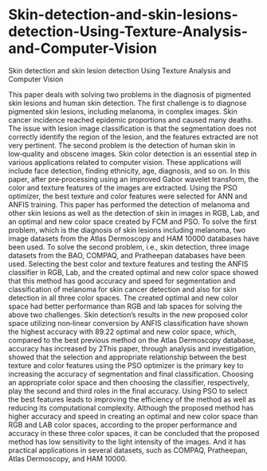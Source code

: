 # Skin-detection-and-skin-lesions-detection-Using-Texture-Analysis-and-Computer-Vision
Skin detection and skin lesion detection Using Texture Analysis and Computer Vision

This paper deals with solving two problems in the diagnosis of pigmented skin lesions and human
skin detection. The first challenge is to diagnose pigmented skin lesions, including melanoma, in
complex images. Skin cancer incidence reached epidemic proportions and caused many deaths.
The issue with lesion image classification is that the segmentation does not correctly identify the
region of the lesion, and the features extracted are not very pertinent. The second problem is the
detection of human skin in low‑quality and obscene images. Skin color detection is an essential
step in various applications related to computer vision. These applications will include face detection,
finding ethnicity, age, diagnosis, and so on. In this paper, after pre‑processing using an
improved Gabor wavelet transform, the color and texture features of the images are extracted.
Using the PSO optimizer, the best texture and color features were selected for ANN and ANFIS
training. This paper has performed the detection of melanoma and other skin lesions as well as
the detection of skin in images in RGB, Lab, and an optimal and new color space created by FCM
and PSO. To solve the first problem, which is the diagnosis of skin lesions including melanoma,
two image datasets from the Atlas Dermoscopy and HAM 10000 databases have been used. To
solve the second problem, i.e., skin detection, three image datasets from the BAO, COMPAQ, and
Pratheepan databases have been used. Selecting the best color and texture features and testing
the ANFIS classifier in RGB, Lab, and the created optimal and new color space showed that this
method has good accuracy and speed for segmentation and classification of melanoma for skin cancer detection and also for skin detection in all three color spaces. The created optimal and
new color space had better performance than RGB and lab spaces for solving the above two challenges.
Skin detection’s results in the new proposed color space utilizing non‑linear conversion
by ANFIS classification have shown the highest accuracy with 89.22
optimal and new color space, which, compared to the best previous method on the Atlas Dermoscopy
database, accuracy has increased by 2This paper, through analysis and investigation,
showed that the selection and appropriate relationship between the best texture and color features
using the PSO optimizer is the primary key to increasing the accuracy of segmentation and
final classification. Choosing an appropriate color space and then choosing the classifier, respectively,
play the second and third roles in the final accuracy. Using PSO to select the best features
leads to improving the efficiency of the method as well as reducing its computational complexity.
Although the proposed method has higher accuracy and speed in creating an optimal and new
color space than RGB and LAB color spaces, according to the proper performance and accuracy
in these three color spaces, it can be concluded that the proposed method has low sensitivity
to the light intensity of the images. And it has practical applications in several datasets, such as
COMPAQ, Pratheepan, Atlas Dermoscopy, and HAM 10000.

